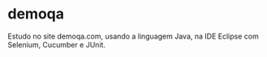 # demoqa

Estudo no site demoqa.com, usando a linguagem Java, na IDE Eclipse com Selenium, Cucumber e JUnit.
